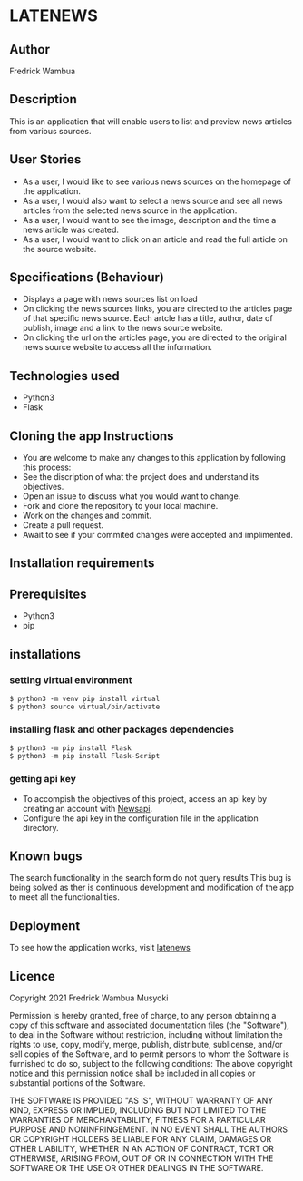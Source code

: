 # LATENEWS
## Author
Fredrick Wambua

## Description
This is an application that will enable users to list and preview news articles from various sources.

## User Stories
- As a user, I would like to see various news sources on the homepage of the application.
- As a user, I would also want to select a news source and see all news articles from the selected news source in the application.
- As a user, I would want to see the image, description and the time a news article was created.
- As a user, I would want to click on an article and read the full article on the source website.


## Specifications (Behaviour)
- Displays a page with news sources list on load
- On clicking the news sources links, you are directed to the articles page of that specific news source. Each artcle has a title,
author, date of publish, image and a link to the news source website.
- On clicking the url on the articles page, you are directed to the original news source website to access all the information.


## Technologies used
- Python3
- Flask

## Cloning the app Instructions
- You are welcome to make any changes to this application by following this process:
- See the discription of what the project does and understand its objectives.
- Open an issue to discuss what you would want to change.
- Fork and clone the repository to your local machine.
- Work on the changes and commit.
- Create a pull request.
- Await to see if your commited changes were accepted and implimented.

## Installation requirements
## Prerequisites
- Python3
- pip
## installations
### setting virtual environment
```
$ python3 -m venv pip install virtual
$ python3 source virtual/bin/activate
```
### installing flask and other packages dependencies
```
$ python3 -m pip install Flask
$ python3 -m pip install Flask-Script
```
### getting api key
- To accompish the objectives of this project, access an api key by creating an account with [Newsapi](https://newsapi.org/).
- Configure the api key in the configuration file in the application directory.

## Known bugs
The search functionality in the search form do not query results
This bug is being solved as ther is continuous development and modification of the app to meet all the functionalities.

## Deployment
To see how the application works, visit [latenews](https://cathupnews.herokuapp.com/)

## Licence
Copyright 2021 Fredrick Wambua Musyoki

Permission is hereby granted, free of charge, to any person obtaining a copy of this software and associated documentation files (the "Software"), to deal in the Software without restriction, including without limitation the rights to use, copy, modify, merge, publish, distribute, sublicense, and/or sell copies of the Software, and to permit persons to whom the Software is furnished to do so, subject to the following conditions: The above copyright notice and this permission notice shall be included in all copies or substantial portions of the Software.

THE SOFTWARE IS PROVIDED "AS IS", WITHOUT WARRANTY OF ANY KIND, EXPRESS OR IMPLIED, INCLUDING BUT NOT LIMITED TO THE WARRANTIES OF MERCHANTABILITY, FITNESS FOR A PARTICULAR PURPOSE AND NONINFRINGEMENT. IN NO EVENT SHALL THE AUTHORS OR COPYRIGHT HOLDERS BE LIABLE FOR ANY CLAIM, DAMAGES OR OTHER LIABILITY, WHETHER IN AN ACTION OF CONTRACT, TORT OR OTHERWISE, ARISING FROM, OUT OF OR IN CONNECTION WITH THE SOFTWARE OR THE USE OR OTHER DEALINGS IN THE SOFTWARE.



